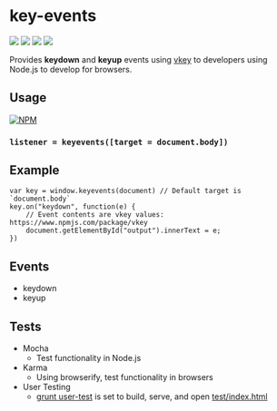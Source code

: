# key-events
![](https://travis-ci.org/apexearth/key-events.svg)
![](http://img.shields.io/npm/v/key-events.svg?style=flat)
![](http://img.shields.io/npm/dm/key-events.svg?style=flat)
![](http://img.shields.io/npm/l/key-events.svg?style=flat)

Provides **keydown** and **keyup** events using [vkey](https://www.npmjs.com/package/vkey)
 to developers using Node.js to develop for browsers.
 
## Usage

[![NPM](https://nodei.co/npm/key-events.png)](https://nodei.co/npm/key-events/)

### `listener = keyevents([target = document.body])`

## Example

    var key = window.keyevents(document) // Default target is `document.body`
    key.on("keydown", function(e) {
        // Event contents are vkey values: https://www.npmjs.com/package/vkey
        document.getElementById("output").innerText = e;
    })
    
## Events

- keydown
- keyup

## Tests

- Mocha
   - Test functionality in Node.js
- Karma
   - Using browserify, test functionality in browsers
- User Testing
   - [grunt user-test](Gruntfile.js) is set to build, serve, and open [test/index.html](test/index.html)